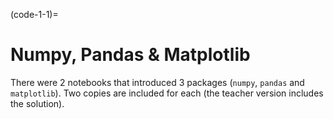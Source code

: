 (code-1-1)=
# Numpy, Pandas & Matplotlib

There were 2 notebooks that introduced 3 packages (`numpy`, `pandas` and `matplotlib`). Two copies are included for each (the teacher version includes the solution).

```{tableofcontents}
```